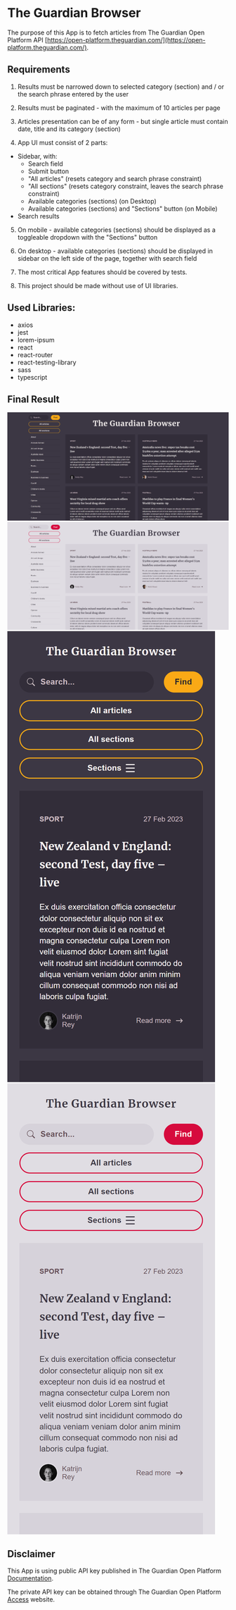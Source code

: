 # The Guardian Browser

The purpose of this App is to fetch articles from The Guardian Open Platform API [https://open-platform.theguardian.com/](https://open-platform.theguardian.com/).

## Requirements

1. Results must be narrowed down to selected category (section) and / or the search phrase entered by the user

2. Results must be paginated - with the maximum of 10 articles per page

3. Articles presentation can be of any form - but single article must contain date, title and its category (section)

4. App UI must consist of 2 parts:

- Sidebar, with:
  - Search field
  - Submit button
  - "All articles" (resets category and search phrase constraint)
  - "All sections" (resets category constraint, leaves the search phrase constraint)
  - Available categories (sections) (on Desktop)
  - Available categories (sections) and "Sections" button (on Mobile)
- Search results

5. On mobile - available categories (sections) should be displayed as a toggleable dropdown with the "Sections" button

6. On desktop - available categories (sections) should be displayed in sidebar on the left side of the page, together with search field

7. The most critical App features should be covered by tests.

8. This project should be made without use of UI libraries.

## Used Libraries:

- axios
- jest
- lorem-ipsum
- react
- react-router
- react-testing-library
- sass
- typescript

## Final Result

![](desktop-dark.png)
![](desktop-light.png)
![](iphone_xr-dark.png)
![](iphone_xr-light.png)

## Disclaimer

This App is using public API key published in The Guardian Open Platform [Documentation](https://open-platform.theguardian.com/documentation/).

The private API key can be obtained through The Guardian Open Platform [Access](https://open-platform.theguardian.com/access/) website.